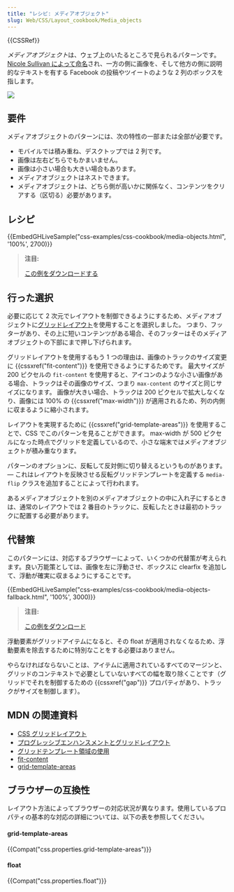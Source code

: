 ```yaml
---
title: "レシピ: メディアオブジェクト"
slug: Web/CSS/Layout_cookbook/Media_objects
---
```


{{CSSRef}}

*メディアオブジェクト*は、ウェブ上のいたるところで見られるパターンです。 [Nicole Sullivan によって命名](http://www.stubbornella.org/content/2010/06/25/the-media-object-saves-hundreds-of-lines-of-code/)され、一方の側に画像を、そして他方の側に説明的なテキストを有する Facebook の投稿やツイートのような 2 列のボックスを指します。

![](media-object.png)

## 要件

メディアオブジェクトのパターンには、次の特性の一部または全部が必要です。

- モバイルでは積み重ね、デスクトップでは 2 列です。
- 画像は左右どちらでもかまいません。
- 画像は小さい場合も大きい場合もあります。
- メディアオブジェクトはネストできます。
- メディアオブジェクトは、どちら側が高いかに関係なく、コンテンツをクリアする（区切る）必要があります。

## レシピ

{{EmbedGHLiveSample("css-examples/css-cookbook/media-objects.html", '100%', 2700)}}

> **注目:**
>
> [この例をダウンロードする](https://github.com/mdn/css-examples/blob/master/css-cookbook/media-objects--download.html)

## 行った選択

必要に応じて 2 次元でレイアウトを制御できるようにするため、メディアオブジェクトに[グリッドレイアウト](/ja/docs/Web/CSS/CSS_Grid_Layout)を使用することを選択しました。 つまり、フッターがあり、その上に短いコンテンツがある場合、そのフッターはそのメディアオブジェクトの下部にまで押し下げられます。

グリッドレイアウトを使用するもう 1 つの理由は、画像のトラックのサイズ変更に {{cssxref("fit-content")}} を使用できるようにするためです。 最大サイズが 200 ピクセルの `fit-content` を使用すると、アイコンのような小さい画像がある場合、トラックはその画像のサイズ、つまり `max-content` のサイズと同じサイズになります。 画像が大きい場合、トラックは 200 ピクセルで拡大しなくなり、画像には 100% の {{cssxref("max-width")}} が適用されるため、列の内側に収まるように縮小されます。

レイアウトを実現するために {{cssxref("grid-template-areas")}} を使用することで、CSS でこのパターンを見ることができます。 max-width が 500 ピクセルになった時点でグリッドを定義しているので、小さな端末ではメディアオブジェクトが積み重なります。

パターンのオプションに、反転して反対側に切り替えるというものがあります。 — これはレイアウトを反映させる反転グリッドテンプレートを定義する `media-flip` クラスを追加することによって行われます。

あるメディアオブジェクトを別のメディアオブジェクトの中に入れ子にするときは、通常のレイアウトでは 2 番目のトラックに、反転したときは最初のトラックに配置する必要があります。

## 代替策

このパターンには、対応するブラウザーによって、いくつかの代替策が考えられます。良い万能策としては、画像を左に浮動させ、ボックスに clearfix を追加して、浮動が確実に収まるようにすることです。

{{EmbedGHLiveSample("css-examples/css-cookbook/media-objects-fallback.html", '100%', 3000)}}

> **注目:**
>
> [この例をダウンロード](https://github.com/mdn/css-examples/blob/master/css-cookbook/media-objects-fallback--download.html)

浮動要素がグリッドアイテムになると、その float が適用されなくなるため、浮動要素を除去するために特別なことをする必要はありません。

やらなければならないことは、アイテムに適用されているすべてのマージンと、グリッドのコンテキストで必要としていないすべての幅を取り除くことです（グリッドでそれを制御するための {{cssxref("gap")}} プロパティがあり、トラックがサイズを制御します）。

## MDN の関連資料

- [CSS グリッドレイアウト](/ja/docs/Web/CSS/CSS_Grid_Layout)
- [プログレッシブエンハンスメントとグリッドレイアウト](/ja/docs/Web/CSS/CSS_Grid_Layout/CSS_Grid_and_Progressive_Enhancement)
- [グリッドテンプレート領域の使用](/ja/docs/Web/CSS/CSS_Grid_Layout/Grid_Template_Areas)
- [fit-content](/ja/docs/Web/CSS/fit-content)
- [grid-template-areas](/ja/docs/Web/CSS/CSS_Grid_Layout/Grid_Template_Areas)

## ブラウザーの互換性

レイアウト方法によってブラウザーの対応状況が異なります。使用しているプロパティの基本的な対応の詳細については、以下の表を参照してください。

#### grid-template-areas

{{Compat("css.properties.grid-template-areas")}}

#### float

{{Compat("css.properties.float")}}
